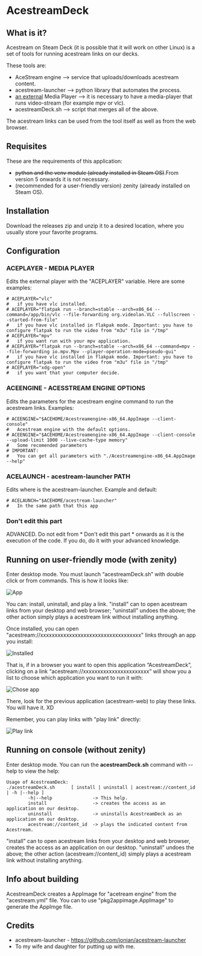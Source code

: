 # AcestreamDeck
## What is it?
Acestream on Steam Deck (it is possible that it will work on other Linux) is a set of tools for running acestream links on our decks.

These tools are:

- AceStream engine --> service that uploads/downloads acestream content.
- acestream-launcher --> python library that automates the process.
- <ins>an external</ins> Media Player --> it is necessary to have a media-player that runs video-stream (for example mpv or vlc).
- acestreamDeck.sh --> script that merges all of the above.

The acestream links can be used from the tool itself as well as from the web browser.

## Requisites
These are the requirements of this application:

- ~~python and the venv module (already installed in Steam OS)~~.From version 5 onwards it is not necessary.
- (recommended for a user-friendly version) zenity (already installed on Steam OS).

## Installation
Download the releases zip and unzip it to a desired location, where you usually store your favorite programs.

## Configuration
### ACEPLAYER - MEDIA PLAYER
Edits the external player with the "ACEPLAYER" variable. Here are some examples:
```
# ACEPLAYER="vlc"
#   if you have vlc installed.
# ACEPLAYER="flatpak run --branch=stable --arch=x86_64 --command=/app/bin/vlc --file-forwarding org.videolan.VLC --fullscreen --started-from-file"
#   if you have vlc installed in flakpak mode. Important: you have to configure flatpak to run the video from "m3u" file in "/tmp"
# ACEPLAYER="mpv"
#   if you want run with your mpv application.
# ACEPLAYER="flatpak run --branch=stable --arch=x86_64 --command=mpv --file-forwarding io.mpv.Mpv --player-operation-mode=pseudo-gui"
#   if you have vlc installed in flakpak mode. Important: you have to configure flatpak to run the video from "m3u" file in "/tmp"
# ACEPLAYER="xdg-open"
#   if you want that your computer decide.
```

### ACEENGINE - ACESSTREAM ENGINE OPTIONS
Edits the parameters for the acestream engine command to run the acestream links. Examples:
```
# ACEENGINE="$ACEHOME/Acestreamengine-x86_64.AppImage --client-console"
#   Acestream engine with the default options.
# ACEENGINE="$ACEHOME/Acestreamengine-x86_64.AppImage --client-console --upload-limit 1000 --live-cache-type memory"
#   Some recomended parameters
# IMPORTANT:
#   You can get all parameters with "./Acestreamengine-x86_64.AppImage --help"
```

### ACELAUNCH - acestream-launcher PATH
Edits where is the acestream-launcher. Example and default:
```
# ACELAUNCH="$ACEHOME/acestream-launcher"
#   In the same path that this app
```

### Don't edit this part
ADVANCED. Do not edit from * Don't edit this part * onwards as it is the execution of the code. If you do, do it with your advanced knowledge.

## Running on user-friendly mode (with zenity)
Enter desktop mode. You must launch “acestreamDeck.sh” with double click or from commands. This is how it looks like:

![App](https://raw.githubusercontent.com/FranjeGueje/AcestreamDeck/refs/heads/master/App.png)

You can: install, uninstall, and play a link. "install" can to open acestream links from your desktop and web browser; "uninstall" undoes the above; the other action simply plays a acestream link without installing anything.

Once installed, you can open "acestream://xxxxxxxxxxxxxxxxxxxxxxxxxxxxxxxxxxx" links through an app you install:

![Installed](https://raw.githubusercontent.com/FranjeGueje/AcestreamDeck/refs/heads/master/Instalado.png)

That is, if in a browser you want to open this application “AcestreamDeck”, clicking on a link “acestream://xxxxxxxxxxxxxxxxxxxxxxx” will show you a list to choose which application you want to run it with:

![Chose app](https://raw.githubusercontent.com/FranjeGueje/AcestreamDeck/refs/heads/master/Elegir_app.png)

There, look for the previous application (acestream-web) to play these links. You will have it. XD

Remember, you can play links with "play link" directly:

![Play link](https://raw.githubusercontent.com/FranjeGueje/AcestreamDeck/refs/heads/master/ReproducirEnlace.png)

## Running on console (without zenity)
Enter desktop mode. You can run the __acestreamDeck.sh__ command with --help to view the help:

```
Usage of AcestreamDeck:
./acestreamDeck.sh      [ install | uninstall | acestream://content_id | -h |--help ]
        -h|--help               -> This help.
        install                 -> creates the access as an application on our desktop.
        uninstall               -> uninstalls AcestreamDeck as an application on our desktop.
        acestream://content_id  -> plays the indicated content from Acestream.
```

"install" can to open acestream links from your desktop and web browser, creates the access as an application on our desktop. "uninstall" undoes the above; the other action (acestream://content_id) simply plays a acestream link without installing anything.

## Info about building
AcestreamDeck creates a AppImage for "acetream engine" from the "acestream.yml" file. You can to use "pkg2appimage.AppImage" to generate the AppImge file.

## Credits
- acestream-launcher - https://github.com/jonian/acestream-launcher
- To my wife and daughter for putting up with me.
